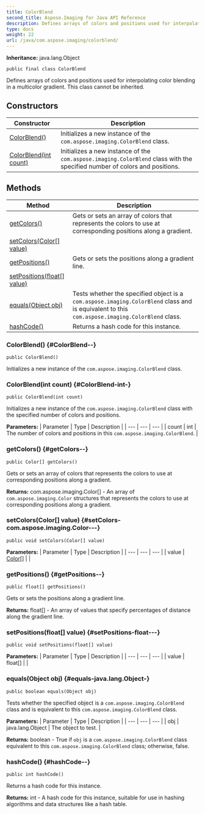 ```yaml
---
title: ColorBlend
second_title: Aspose.Imaging for Java API Reference
description: Defines arrays of colors and positions used for interpolating color blending in a multicolor gradient.
type: docs
weight: 22
url: /java/com.aspose.imaging/colorblend/
---
```

**Inheritance:**
java.lang.Object
```
public final class ColorBlend
```

Defines arrays of colors and positions used for interpolating color blending in a multicolor gradient. This class cannot be inherited.
## Constructors

| Constructor | Description |
| --- | --- |
| [ColorBlend()](#ColorBlend--) | Initializes a new instance of the `com.aspose.imaging.ColorBlend` class. |
| [ColorBlend(int count)](#ColorBlend-int-) | Initializes a new instance of the `com.aspose.imaging.ColorBlend` class with the specified number of colors and positions. |
## Methods

| Method | Description |
| --- | --- |
| [getColors()](#getColors--) | Gets or sets an array of colors that represents the colors to use at corresponding positions along a gradient. |
| [setColors(Color[] value)](#setColors-com.aspose.imaging.Color---) |  |
| [getPositions()](#getPositions--) | Gets or sets the positions along a gradient line. |
| [setPositions(float[] value)](#setPositions-float---) |  |
| [equals(Object obj)](#equals-java.lang.Object-) | Tests whether the specified object is a `com.aspose.imaging.ColorBlend` class and is equivalent to this `com.aspose.imaging.ColorBlend` class. |
| [hashCode()](#hashCode--) | Returns a hash code for this instance. |
### ColorBlend() {#ColorBlend--}
```
public ColorBlend()
```


Initializes a new instance of the `com.aspose.imaging.ColorBlend` class.

### ColorBlend(int count) {#ColorBlend-int-}
```
public ColorBlend(int count)
```


Initializes a new instance of the `com.aspose.imaging.ColorBlend` class with the specified number of colors and positions.

**Parameters:**
| Parameter | Type | Description |
| --- | --- | --- |
| count | int | The number of colors and positions in this `com.aspose.imaging.ColorBlend`. |

### getColors() {#getColors--}
```
public Color[] getColors()
```


Gets or sets an array of colors that represents the colors to use at corresponding positions along a gradient.

**Returns:**
com.aspose.imaging.Color[] - An array of `com.aspose.imaging.Color` structures that represents the colors to use at corresponding positions along a gradient.
### setColors(Color[] value) {#setColors-com.aspose.imaging.Color---}
```
public void setColors(Color[] value)
```




**Parameters:**
| Parameter | Type | Description |
| --- | --- | --- |
| value | [Color\[\]](../../com.aspose.imaging/color) |  |

### getPositions() {#getPositions--}
```
public float[] getPositions()
```


Gets or sets the positions along a gradient line.

**Returns:**
float[] - An array of values that specify percentages of distance along the gradient line.
### setPositions(float[] value) {#setPositions-float---}
```
public void setPositions(float[] value)
```




**Parameters:**
| Parameter | Type | Description |
| --- | --- | --- |
| value | float[] |  |

### equals(Object obj) {#equals-java.lang.Object-}
```
public boolean equals(Object obj)
```


Tests whether the specified object is a `com.aspose.imaging.ColorBlend` class and is equivalent to this `com.aspose.imaging.ColorBlend` class.

**Parameters:**
| Parameter | Type | Description |
| --- | --- | --- |
| obj | java.lang.Object | The object to test. |

**Returns:**
boolean - True if `obj` is a `com.aspose.imaging.ColorBlend` class equivalent to this `com.aspose.imaging.ColorBlend` class; otherwise, false.
### hashCode() {#hashCode--}
```
public int hashCode()
```


Returns a hash code for this instance.

**Returns:**
int - A hash code for this instance, suitable for use in hashing algorithms and data structures like a hash table.
